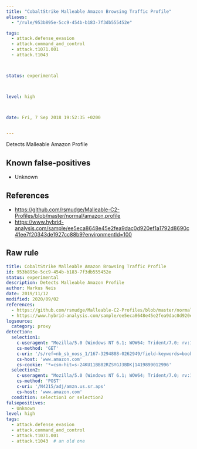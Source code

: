 ```yaml
---
title: "CobaltStrike Malleable Amazon Browsing Traffic Profile"
aliases:
  - "/rule/953b895e-5cc9-454b-b183-7f3db555452e"

tags:
  - attack.defense_evasion
  - attack.command_and_control
  - attack.t1071.001
  - attack.t1043



status: experimental



level: high



date: Fri, 7 Sep 2018 19:52:35 +0200


---
```


Detects Malleable Amazon Profile

<!--more-->


## Known false-positives

* Unknown



## References

* https://github.com/rsmudge/Malleable-C2-Profiles/blob/master/normal/amazon.profile
* https://www.hybrid-analysis.com/sample/ee5eca8648e45e2fea9dac0d920ef1a1792d8690c41ee7f20343de1927cc88b9?environmentId=100


## Raw rule
```yaml
title: CobaltStrike Malleable Amazon Browsing Traffic Profile
id: 953b895e-5cc9-454b-b183-7f3db555452e
status: experimental
description: Detects Malleable Amazon Profile
author: Markus Neis
date: 2019/11/12
modified: 2020/09/02
references:
  - https://github.com/rsmudge/Malleable-C2-Profiles/blob/master/normal/amazon.profile
  - https://www.hybrid-analysis.com/sample/ee5eca8648e45e2fea9dac0d920ef1a1792d8690c41ee7f20343de1927cc88b9?environmentId=100
logsource:
  category: proxy
detection:
  selection1:
    c-useragent: "Mozilla/5.0 (Windows NT 6.1; WOW64; Trident/7.0; rv:11.0) like Gecko"
    cs-method: 'GET'
    c-uri: '/s/ref=nb_sb_noss_1/167-3294888-0262949/field-keywords=books'
    cs-host: 'www.amazon.com'
    cs-cookie: '*=csm-hit=s-24KU11BB82RZSYGJ3BDK|1419899012996'
  selection2:
    c-useragent: "Mozilla/5.0 (Windows NT 6.1; WOW64; Trident/7.0; rv:11.0) like Gecko"
    cs-method: 'POST'
    c-uri: '/N4215/adj/amzn.us.sr.aps'
    cs-host: 'www.amazon.com'
  condition: selection1 or selection2
falsepositives:
  - Unknown
level: high
tags:
  - attack.defense_evasion
  - attack.command_and_control
  - attack.t1071.001
  - attack.t1043  # an old one
```
